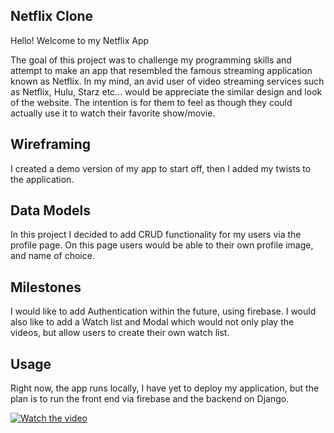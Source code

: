 ## Netflix Clone
Hello! Welcome to my Netflix App

The goal of this project was to challenge my programming skills and attempt to make an app that resembled the famous streaming application known as Netflix. In my mind, an avid user of video streaming services such as Netflix, Hulu, Starz etc... would be appreciate the similar design and look of the website. The intention is for them to feel as though they could actually use it to watch their favorite show/movie.


## Wireframing

I created a demo version of my app to start off, then I added my twists to the application. 

 ## Data Models

 In this project I decided to add CRUD functionality for my users via the profile page. On this page users would be able to their own profile image, and name of choice. 

 ## Milestones

 I would like to add Authentication within the future, using firebase. 
 I would also like to add a Watch list and Modal which would not only play the videos, but allow users to create their own watch list. 
 
 ## Usage

 Right now, the app runs locally, I have yet to deploy my application, but the plan is to run the front end via firebase and the backend on Django.

[![Watch the video](netflixappvid.png)](https://youtu.be/u91umF6tQOE)

 <!-- !["../movie/netflixdemo1.mov"](netflixdemo1.mov)

 [![Watch the video](https://i.imgur.com/vKb2F1B.png)](https://youtu.be/Fdf5aTYRW0E) -->
